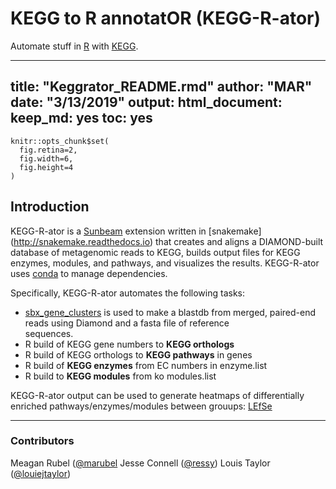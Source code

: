 # KEGG to R annotatOR (KEGG-R-ator) 
Automate stuff in [R] with [KEGG].

[R]: https://www.r-project.org
[KEGG]: https://www.kegg.jp
---
title: "Keggrator_README.rmd"
author: "MAR"
date: "3/13/2019"
output: 
  html_document:
    keep_md: yes
    toc: yes  
---

```{r setup, echo=FALSE, message=FALSE}
knitr::opts_chunk$set(
  fig.retina=2,
  fig.width=6,
  fig.height=4
)
```
## Introduction

KEGG-R-ator is a [Sunbeam](https://github.com/sunbeam-labs/sunbeam) extension written in [snakemake] (http://snakemake.readthedocs.io) that creates and aligns a DIAMOND-built database of metagenomic reads to KEGG, builds output files for KEGG enzymes, modules, and pathways, and visualizes the results. KEGG-R-ator uses [conda](http://condo.io) to manage dependencies. 

Specifically, KEGG-R-ator automates the following tasks: 
* [sbx_gene_clusters](https://github.com/sunbeam-labs/sbx_gene_clusters) is used to make a   blastdb from merged, paired-end reads using Diamond and a fasta file of reference   
  sequences. 
* R build of KEGG gene numbers to **KEGG orthologs**
* R build of KEGG orthologs to **KEGG pathways** in genes
* R build of **KEGG enzymes** from EC numbers in enzyme.list
* R build to **KEGG modules** from ko modules.list

KEGG-R-ator output can be used to generate heatmaps of differentially enriched pathways/enzymes/modules between grouups: [LEfSe](https://github.com/ressy/LEfSe)

------
### Contributors 
Meagan Rubel ([@marubel](https://github.com/marubel)
Jesse Connell ([@ressy](https://github.com/ressy))
Louis Taylor ([@louiejtaylor](https://github.com/louiejtaylor))

